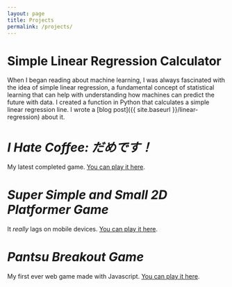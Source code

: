 ```yaml
---
layout: page
title: Projects
permalink: /projects/
---
```


# Simple Linear Regression Calculator

When I began reading about machine learning, I was always fascinated with the idea of simple linear regression, a fundamental concept of statistical learning that can help with understanding how machines can predict the future with data. I created a function in Python that calculates a simple linear regression line. I wrote a [blog post]({{ site.baseurl }}/linear-regression) about it.

# *I Hate Coffee: だめです！*

My latest completed game. [You can play it here](https://webdva.github.io/I-Hate-Coffee-/public_html/).

# *Super Simple and Small 2D Platformer Game*

It *really* lags on mobile devices. [You can play it here](https://webdva.github.io/Super-Simple-and-Small-2D-Platformer-Game/public_html/index.html).

# *Pantsu Breakout Game*

My first ever web game made with Javascript. [You can play it here](https://webdva.github.io/Pantsu-Breakout-Game/public_html/).